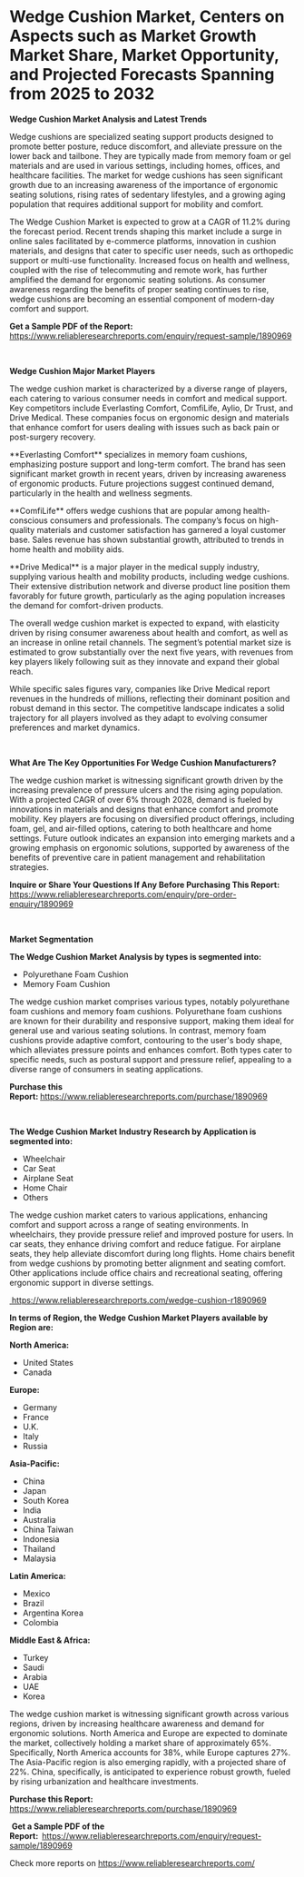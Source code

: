 <p><h1>Wedge Cushion Market, Centers on Aspects such as Market Growth Market Share, Market Opportunity, and Projected Forecasts Spanning from 2025 to 2032</h1></p><p><strong>Wedge Cushion Market Analysis and Latest Trends</strong></p>
<p><p>Wedge cushions are specialized seating support products designed to promote better posture, reduce discomfort, and alleviate pressure on the lower back and tailbone. They are typically made from memory foam or gel materials and are used in various settings, including homes, offices, and healthcare facilities. The market for wedge cushions has seen significant growth due to an increasing awareness of the importance of ergonomic seating solutions, rising rates of sedentary lifestyles, and a growing aging population that requires additional support for mobility and comfort.</p><p>The Wedge Cushion Market is expected to grow at a CAGR of 11.2% during the forecast period. Recent trends shaping this market include a surge in online sales facilitated by e-commerce platforms, innovation in cushion materials, and designs that cater to specific user needs, such as orthopedic support or multi-use functionality. Increased focus on health and wellness, coupled with the rise of telecommuting and remote work, has further amplified the demand for ergonomic seating solutions. As consumer awareness regarding the benefits of proper seating continues to rise, wedge cushions are becoming an essential component of modern-day comfort and support.</p></p>
<p><strong>Get a Sample PDF of the Report:&nbsp;</strong> <a href="https://www.reliableresearchreports.com/enquiry/request-sample/1890969?utm_campaign=2327&utm_medium=2&utm_source=Github&utm_content=ia&utm_term=09022025&utm_id=wedge-cushion">https://www.reliableresearchreports.com/enquiry/request-sample/1890969</a></p>
<p>&nbsp;</p>
<p><strong>Wedge Cushion Major Market Players</strong></p>
<p><p>The wedge cushion market is characterized by a diverse range of players, each catering to various consumer needs in comfort and medical support. Key competitors include Everlasting Comfort, ComfiLife, Aylio, Dr Trust, and Drive Medical. These companies focus on ergonomic design and materials that enhance comfort for users dealing with issues such as back pain or post-surgery recovery.</p><p>**Everlasting Comfort** specializes in memory foam cushions, emphasizing posture support and long-term comfort. The brand has seen significant market growth in recent years, driven by increasing awareness of ergonomic products. Future projections suggest continued demand, particularly in the health and wellness segments.</p><p>**ComfiLife** offers wedge cushions that are popular among health-conscious consumers and professionals. The company’s focus on high-quality materials and customer satisfaction has garnered a loyal customer base. Sales revenue has shown substantial growth, attributed to trends in home health and mobility aids.</p><p>**Drive Medical** is a major player in the medical supply industry, supplying various health and mobility products, including wedge cushions. Their extensive distribution network and diverse product line position them favorably for future growth, particularly as the aging population increases the demand for comfort-driven products.</p><p>The overall wedge cushion market is expected to expand, with elasticity driven by rising consumer awareness about health and comfort, as well as an increase in online retail channels. The segment’s potential market size is estimated to grow substantially over the next five years, with revenues from key players likely following suit as they innovate and expand their global reach. </p><p>While specific sales figures vary, companies like Drive Medical report revenues in the hundreds of millions, reflecting their dominant position and robust demand in this sector. The competitive landscape indicates a solid trajectory for all players involved as they adapt to evolving consumer preferences and market dynamics.</p></p>
<p>&nbsp;</p>
<p><strong>What Are The Key Opportunities For Wedge Cushion Manufacturers?</strong></p>
<p><p>The wedge cushion market is witnessing significant growth driven by the increasing prevalence of pressure ulcers and the rising aging population. With a projected CAGR of over 6% through 2028, demand is fueled by innovations in materials and designs that enhance comfort and promote mobility. Key players are focusing on diversified product offerings, including foam, gel, and air-filled options, catering to both healthcare and home settings. Future outlook indicates an expansion into emerging markets and a growing emphasis on ergonomic solutions, supported by awareness of the benefits of preventive care in patient management and rehabilitation strategies.</p></p>
<p><strong>Inquire or Share Your Questions If Any Before Purchasing This Report:</strong> <a href="https://www.reliableresearchreports.com/enquiry/pre-order-enquiry/1890969?utm_campaign=2327&utm_medium=2&utm_source=Github&utm_content=ia&utm_term=09022025&utm_id=wedge-cushion">https://www.reliableresearchreports.com/enquiry/pre-order-enquiry/1890969</a></p>
<p>&nbsp;</p>
<p><strong>Market Segmentation</strong></p>
<p><strong>The Wedge Cushion Market Analysis by types is segmented into:</strong></p>
<p><ul><li>Polyurethane Foam Cushion</li><li>Memory Foam Cushion</li></ul></p>
<p><p>The wedge cushion market comprises various types, notably polyurethane foam cushions and memory foam cushions. Polyurethane foam cushions are known for their durability and responsive support, making them ideal for general use and various seating solutions. In contrast, memory foam cushions provide adaptive comfort, contouring to the user's body shape, which alleviates pressure points and enhances comfort. Both types cater to specific needs, such as postural support and pressure relief, appealing to a diverse range of consumers in seating applications.</p></p>
<p><strong>Purchase this Report:&nbsp;</strong><a href="https://www.reliableresearchreports.com/purchase/1890969?utm_campaign=2327&utm_medium=2&utm_source=Github&utm_content=ia&utm_term=09022025&utm_id=wedge-cushion">https://www.reliableresearchreports.com/purchase/1890969</a></p>
<p>&nbsp;</p>
<p><strong>The Wedge Cushion Market Industry Research by Application is segmented into:</strong></p>
<p><ul><li>Wheelchair</li><li>Car Seat</li><li>Airplane Seat</li><li>Home Chair</li><li>Others</li></ul></p>
<p><p>The wedge cushion market caters to various applications, enhancing comfort and support across a range of seating environments. In wheelchairs, they provide pressure relief and improved posture for users. In car seats, they enhance driving comfort and reduce fatigue. For airplane seats, they help alleviate discomfort during long flights. Home chairs benefit from wedge cushions by promoting better alignment and seating comfort. Other applications include office chairs and recreational seating, offering ergonomic support in diverse settings.</p></p>
<p><a href="https://www.reliableresearchreports.com/wedge-cushion-r1890969?utm_campaign=2327&utm_medium=2&utm_source=Github&utm_content=ia&utm_term=09022025&utm_id=wedge-cushion">&nbsp;https://www.reliableresearchreports.com/wedge-cushion-r1890969</a></p>
<p><strong>In terms of Region, the Wedge Cushion Market Players available by Region are:</strong></p>
<p>
    <p> <strong> North America: </strong>
        <ul>
            <li>United States</li>
            <li>Canada</li>
        </ul>
        </p> 
    <p> <strong> Europe: </strong>
        <ul>
            <li>Germany</li>
            <li>France</li>
            <li>U.K.</li>
            <li>Italy</li>
            <li>Russia</li>
        </ul>
        </p> 
    <p> <strong> Asia-Pacific: </strong>
        <ul>
            <li>China</li>
            <li>Japan</li>
            <li>South Korea</li>
            <li>India</li>
            <li>Australia</li>
            <li>China Taiwan</li>
            <li>Indonesia</li>
            <li>Thailand</li>
            <li>Malaysia</li>
        </ul>
        </p> 
    <p> <strong> Latin America: </strong>
        <ul>
            <li>Mexico</li>
            <li>Brazil</li>
            <li>Argentina Korea</li>
            <li>Colombia</li>
        </ul>
        </p> 
    <p> <strong> Middle East & Africa: </strong>
        <ul>
            <li>Turkey</li>
            <li>Saudi</li>
            <li>Arabia</li>
            <li>UAE</li>
            <li>Korea</li>
        </ul>
    </p>
    </p>
<p><p>The wedge cushion market is witnessing significant growth across various regions, driven by increasing healthcare awareness and demand for ergonomic solutions. North America and Europe are expected to dominate the market, collectively holding a market share of approximately 65%. Specifically, North America accounts for 38%, while Europe captures 27%. The Asia-Pacific region is also emerging rapidly, with a projected share of 22%. China, specifically, is anticipated to experience robust growth, fueled by rising urbanization and healthcare investments.</p></p>
<p><strong>Purchase this Report: </strong><a href="https://www.reliableresearchreports.com/purchase/1890969?utm_campaign=2327&utm_medium=2&utm_source=Github&utm_content=ia&utm_term=09022025&utm_id=wedge-cushion">https://www.reliableresearchreports.com/purchase/1890969</a></p>
<p>&nbsp;<strong>Get a Sample PDF of the Report:&nbsp;&nbsp;</strong><a href="https://www.reliableresearchreports.com/enquiry/request-sample/1890969?utm_campaign=2327&utm_medium=2&utm_source=Github&utm_content=ia&utm_term=09022025&utm_id=wedge-cushion">https://www.reliableresearchreports.com/enquiry/request-sample/1890969</a></p>
<p><strong></strong></p>
<p>Check more reports on <a href="https://www.reliableresearchreports.com/?utm_campaign=2327&utm_medium=2&utm_source=Github&utm_content=ia&utm_term=09022025&utm_id=wedge-cushion">https://www.reliableresearchreports.com/</a></p>